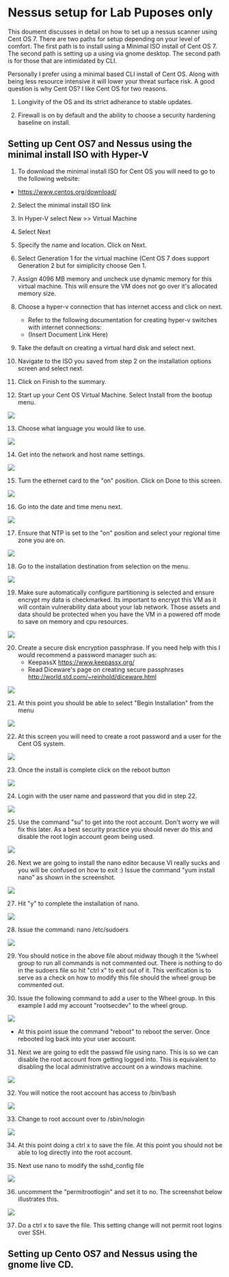 # Nessus setup for Lab Puposes only

This doument discusses in detail on how to set up a nessus scanner using Cent OS 7. There are two paths for setup depending on your level of comfort. The first path is to install using a Minimal ISO install of Cent OS 7. The second path is setting up a using via gnome desktop. The second path is for those that are intimidated by CLI. 

Personally I prefer using a minimal based CLI install of Cent OS. Along with being less resource intensive it will lower your threat surface risk. A good question is why Cent OS? I like Cent OS for two reasons. 

1. Longivity of the OS and its strict adherance to stable updates. 

2. Firewall is on by default and the ability to choose a security hardening baseline on install.

## Setting up Cent OS7 and Nessus using the minimal install ISO with Hyper-V

1. To download the minimal install ISO for Cent OS you will need to go to the following website:

- https://www.centos.org/download/

2. Select the minimal install ISO link

3. In Hyper-V select New >> Virtual Machine

4. Select Next

5. Specify the name and location. Click on Next.

6. Select Generation 1 for the virtual machine (Cent OS 7 does support Generation 2 but for simiplicity choose Gen 1.

7. Assign 4096 MB memory and uncheck use dynamic memory for this virtual machine. This will ensure the VM does not go over it's allocated memory size.

8. Choose a hyper-v connection that has internet access and click on next.
   - Refer to the following documentation for creating hyper-v switches with internet connections:
   - (Insert Document Link Here)

9. Take the default on creating a virtual hard disk and select next.

10. Navigate to the ISO you saved from step 2 on the installation options screen and select next.

11. Click on Finish to the summary.

12. Start up your Cent OS Virtual Machine. Select Install from the bootup menu.

![](https://github.com/rootsecdev/Microsoft-Blue-Forest/blob/master/Screenshots/CentOSMinimal1.PNG)

13. Choose what language you would like to use.

![](https://github.com/rootsecdev/Microsoft-Blue-Forest/blob/master/Screenshots/CentOSMinimal2.PNG)

14. Get into the network and host name settings.

![](https://github.com/rootsecdev/Microsoft-Blue-Forest/blob/master/Screenshots/CentOSMinimal3.PNG)

15. Turn the ethernet card to the "on" position. Click on Done to this screen.

![](https://github.com/rootsecdev/Microsoft-Blue-Forest/blob/master/Screenshots/CentOSMinimal4.PNG)

16. Go into the date and time menu next.

![](https://github.com/rootsecdev/Microsoft-Blue-Forest/blob/master/Screenshots/CentOSMinimal3.PNG)

17. Ensure that NTP is set to the "on" position and select your regional time zone you are on. 

![](https://github.com/rootsecdev/Microsoft-Blue-Forest/blob/master/Screenshots/CentOSMinimal5.PNG)

18. Go to the installation destination from selection on the menu.

![](https://github.com/rootsecdev/Microsoft-Blue-Forest/blob/master/Screenshots/CentOSMinimal3.PNG)

19. Make sure automatically configure partitioning is selected and ensure encrypt my data is checkmarked. Its important to encrypt this VM as it will contain vulnerability data about your lab network. Those assets and data should be protected when you have the VM in a powered off mode to save on memory and cpu resources. 

![](https://github.com/rootsecdev/Microsoft-Blue-Forest/blob/master/Screenshots/CentOSMinimal6.PNG)

20. Create a secure disk encryption passphrase. If you need help with this I would recommend a password manager such as:
    - KeepassX https://www.keepassx.org/
    - Read Diceware's page on creating secure passphrases http://world.std.com/~reinhold/diceware.html
    
![](https://github.com/rootsecdev/Microsoft-Blue-Forest/blob/master/Screenshots/CentOSMinimal7.PNG)

21. At this point you should be able to select "Begin Installation" from the menu

![](https://github.com/rootsecdev/Microsoft-Blue-Forest/blob/master/Screenshots/CentOSMinimal3.PNG)

22. At this screen you will need to create a root password and a user for the Cent OS system. 

![](https://github.com/rootsecdev/Microsoft-Blue-Forest/blob/master/Screenshots/CentOSMinimal8.PNG)

23. Once the install is complete click on the reboot button

![](https://github.com/rootsecdev/Microsoft-Blue-Forest/blob/master/Screenshots/CentOSMinimal9.PNG)

24. Login with the user name and password that you did in step 22. 

![](https://github.com/rootsecdev/Microsoft-Blue-Forest/blob/master/Screenshots/CentOSMinimal10.PNG)

25. Use the command "su" to get into the root account. Don't worry we will fix this later. As a best security practice you should never do this and disable the root login account geom being used.

![](https://github.com/rootsecdev/Microsoft-Blue-Forest/blob/master/Screenshots/CentOSMinimal11.PNG)

26. Next we are going to install the nano editor because VI really sucks and you will be confused on how to exit :) Issue the command "yum install nano" as shown in the screenshot. 

![](https://github.com/rootsecdev/Microsoft-Blue-Forest/blob/master/Screenshots/CentOSMinimal12.PNG)

27. Hit "y" to complete the installation of nano.

![](https://github.com/rootsecdev/Microsoft-Blue-Forest/blob/master/Screenshots/CentOSMinimal13.PNG)

28. Issue the command: nano /etc/sudoers

![](https://github.com/rootsecdev/Microsoft-Blue-Forest/blob/master/Screenshots/CentOSMinimal14.PNG)

29. You should notice in the above file about midway though it the %wheel group to run all commands is not commented out. There is nothing to do in the sudoers file so hit "ctrl x" to exit out of it. This verification is to serve as a check on how to modify this file should the wheel group be commented out. 

30. Issue the following command to add a user to the Wheel group. In this example I add my account "rootsecdev" to the wheel group.

![](https://github.com/rootsecdev/Microsoft-Blue-Forest/blob/master/Screenshots/CentOSMinimal15.PNG)

  - At this point issue the command "reboot" to reboot the server. Once rebooted log back into your user account.

31. Next we are going to edit the passwd file using nano. This is so we can disable the root account from getting logged into. This is equivalent to disabling the local administrative account on a windows machine. 

![](https://github.com/rootsecdev/Microsoft-Blue-Forest/blob/master/Screenshots/CentOSMinimal16.PNG)

32. You will notice the root account has access to /bin/bash

![](https://github.com/rootsecdev/Microsoft-Blue-Forest/blob/master/Screenshots/CentOSMinimal17.PNG)

33. Change to root account over to /sbin/nologin

![](https://github.com/rootsecdev/Microsoft-Blue-Forest/blob/master/Screenshots/CentOSMinimal18.PNG)

34. At this point doing a ctrl x to save the file. At this point you should not be able to log directly into the root account. 

35. Next use nano to modify the sshd_config file

![](https://github.com/rootsecdev/Microsoft-Blue-Forest/blob/master/Screenshots/CentOSMinimal19.PNG)

36. uncomment the "permitrootlogin" and set it to no. The screenshot below illustrates this. 

![](https://github.com/rootsecdev/Microsoft-Blue-Forest/blob/master/Screenshots/CentOSMinimal20.PNG)

37. Do a ctrl x to save the file. This setting change will not permit root logins over SSH. 


## Setting up Cento OS7 and Nessus using the gnome live CD.
